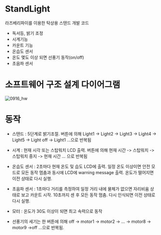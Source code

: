 # StandLight
라즈베리파이를 이용한 탁상용 스탠드 개발 코드

- 독서등, 밝기 조정 
- 시계기능 
- 카운트 기능
- 온습도 센서
- 온도 몇도 이상 되면 선풍기 동작(on/off)
- 초음파 센서

# 소프트웨어 구조 설계 다이어그램
![0916_hw](https://user-images.githubusercontent.com/113006222/190570306-2dfbde78-66c4-45be-ad4a-610f5e9fdcd2.png)

# 동작

- 스탠드 : 5단계로 밝기조절. 버튼에 의해 Light1 -> Light2 -> Light3 -> Light4 -> Light5 -> Light off -> Light1 ...으로 반복됨

- 시계 : 현재 시각 또는 스탑워치 LCD 출력. 버튼에 의해 현재 시간 -> 스탑워치 -> 스탑워치 중지 -> 현재 시간 ... 으로 반복됨

- 온습도 센서 : 2초마다 현재 온도 및 습도 LCD에 출력. 일정 온도 이상이면 안전 모드로 모든 동작 멈춤과 동시에 LCD에 warning message 출력. 온도가 떨어지면 이전 상태로 다시 실행.

- 초음파 센서 : 1초마다 거리를 측정하여 일정 거리 내에 물체가 없으면 자리비움 상태로 보고 카운트 시작. 10초까지 센 후 모든 동작 멈춤. 다시 인식되면 이전 상태로 다시 실행.

- 모터 : 온도가 30도 이상이 되면 최고 속력으로 동작

- 선풍기의 세기는 한 버튼에 의해 off -> motor1 -> motor2 -> ... -> motor8 -> motor9 ->off ...으로 반복됨.
